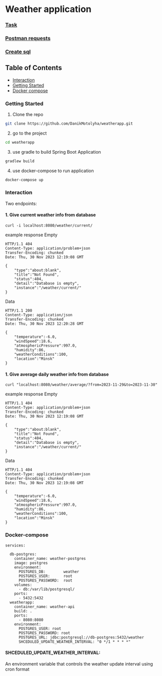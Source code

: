 # Weather application

### [Task](/Task.txt)

### [Postman requests](/WeatherApp.postman_collection.json)

### [Create sql](/create.sql)

## Table of Contents

- [Interaction](#Interaction)
- [Getting Started](#getting-started)
- [Docker compose](#docker-compose)

### Getting Started

1. Clone the repo

```sh
git clone https://github.com/DanikMotolyha/weatherapp.git
```

2. go to the project

```sh
cd weatherapp
```

3. use gradle to build Spring Boot Application

```sh
gradlew build
```

4. use docker-compose to run application

```sh
docker-compose up
```

### Interaction

Two endpoints:

#### 1. Give current weather info from database

```
curl -i localhost:8080/weather/current/
```

example response
Empty
```
HTTP/1.1 404
Content-Type: application/problem+json
Transfer-Encoding: chunked
Date: Thu, 30 Nov 2023 12:19:08 GMT

{
    "type":"about:blank",
    "title":"Not Found",
    "status":404,
    "detail":"Database is empty",
    "instance":"/weather/current/"
}
```
Data
```
HTTP/1.1 200
Content-Type: application/json
Transfer-Encoding: chunked
Date: Thu, 30 Nov 2023 12:20:28 GMT

{
    "temperature":-6.0,
    "windSpeed":18.6,
    "atmosphericPressure":997.0,
    "humidity":86,
    "weatherConditions":100,
    "location":"Minsk"
}
```

#### 1. Give average daily weather info from database

```
curl "localhost:8080/weather/average/?from=2023-11-29&to=2023-11-30"
```

example response
Empty
```
HTTP/1.1 404
Content-Type: application/problem+json
Transfer-Encoding: chunked
Date: Thu, 30 Nov 2023 12:19:08 GMT

{
    "type":"about:blank",
    "title":"Not Found",
    "status":404,
    "detail":"Database is empty",
    "instance":"/weather/current/"
}
```
Data
```
HTTP/1.1 404
Content-Type: application/problem+json
Transfer-Encoding: chunked
Date: Thu, 30 Nov 2023 12:19:08 GMT

{
    "temperature":-6.0,
    "windSpeed":18.6,
    "atmosphericPressure":997.0,
    "humidity":86,
    "weatherConditions":100,
    "location":"Minsk"
}
```

### Docker-compose

```
services:

  db-postgres:
    container_name: weather-postgres
    image: postgres
    environment:
      POSTGRES_DB:        weather
      POSTGRES_USER:      root
      POSTGRES_PASSWORD:  root
    volumes:
      - db:/var/lib/postgresql/
    ports:
      - 5432:5432
  weatherapp:
    container_name: weather-api
    build: .
    ports:
      - 8080:8080
    environment:
      POSTGRES_USER: root
      POSTGRES_PASSWORD: root
      POSTGRES_URL: jdbc:postgresql://db-postgres:5432/weather
      SHCEDULED_UPDATE_WEATHER_INTERVAL: "0 */1 * * * *"
```

#### SHCEDULED_UPDATE_WEATHER_INTERVAL:

An environment variable that controls the weather update interval using cron format
